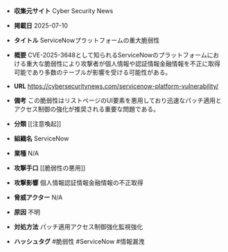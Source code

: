 - **収集元サイト**
Cyber Security News

- **掲載日**
2025-07-10

- **タイトル**
ServiceNowプラットフォームの重大脆弱性

- **概要**
CVE-2025-3648として知られるServiceNowのプラットフォームにおける重大な脆弱性により攻撃者が個人情報や認証情報金融情報を不正に取得可能であり多数のテーブルが影響を受ける可能性がある。

- **URL**
https://cybersecuritynews.com/servicenow-platform-vulnerability/

- **備考**
この脆弱性はリストページのUI要素を悪用しており迅速なパッチ適用とアクセス制御の強化が推奨される重要な問題である。

- **分類**
[[注意喚起]]

- **組織名**
ServiceNow

- **業種**
N/A

- **攻撃手口**
[[脆弱性の悪用]]

- **攻撃影響**
個人情報認証情報金融情報の不正取得

- **脅威アクター**
N/A

- **原因**
不明

- **対処方法**
パッチ適用アクセス制御強化監視強化

- **ハッシュタグ**
#脆弱性 #ServiceNow #情報漏洩
